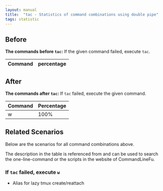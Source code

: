 ```yaml
---
layout: manual
title:  "tac - Statistics of command combinations using double pipe"
tags: statistic
---
```


## Before

__The commands before `tac`:__ If the given command failed, execute `tac`.

| Command | percentage |
|--------|--------|



## After

__The commands after `tac`:__ If `tac` failed, execute the given command.

| Command | Percentage | 
|-------|--------|
| w | 100% |



## Related Scenarios

Below are the scenarios for all command combinations above.

The description in the table is referenced from and can be used to search the one-line-command or the scripts in the website of CommandLineFu.




### If `tac` failed, execute `w`

- Alias for lazy tmux create/reattach

            
